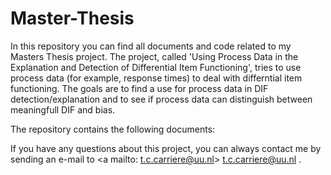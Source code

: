 # Master-Thesis

In this repository you can find all documents and code related to my Masters Thesis project. 
The project, called 'Using Process Data in the Explanation and Detection of Differential Item Functioning', tries to use process data (for example, response times) to deal with differntial item functioning. The goals are to find a use for process data in DIF detection/explanation and to see if process data can distinguish between meaningfull DIF and bias. 

The repository contains the following documents:



If you have any questions about this project, you can always contact me by sending an e-mail to <a mailto: t.c.carriere@uu.nl> t.c.carriere@uu.nl </a>.

